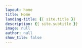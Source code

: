 ```yaml
---
layout: home
title: Home
landing-title: {{ site.title }}
description: {{ site.subtitle }}
image: null
author: null
show_tile: false
---
```


